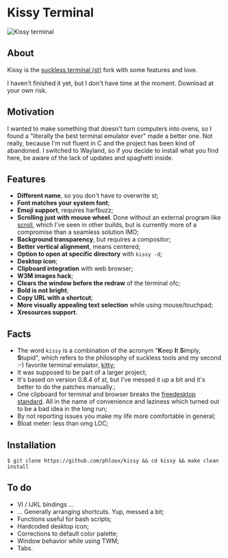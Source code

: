# Kissy Terminal

![Kissy terminal](https://i.postimg.cc/1RNFRP5F/kissy.jpg "kissy terminal")

## About

Kissy is the [suckless terminal (st)](https://st.suckless.org/) fork with some features and love.

I haven't finished it yet, but I don't have time at the moment. Download at your own risk.

## Motivation

I wanted to make something that doesn't turn computers into ovens, so I found a "literally the best terminal emulator ever" made a better one. Not really, because I'm not fluent in C and the project has been kind of abandoned. I switched to Wayland, so if you decide to install what you find here, be aware of the lack of updates and spaghetti inside.

## Features

- **Different name**, so you don't have to overwrite st;
- **Font matches your system font**;
- **Emoji support**, requires harfbuzz;
- **Scrolling just with mouse wheel**. Done without an external program like [scroll](https://tools.suckless.org/scroll/), which I've seen in other builds, but is currently more of a compromise than a seamless solution IMO;
- **Background transparency**, but requires a compositor;
- **Better vertical alignment**, means centered;
- **Option to open at specific directory** with `kissy -d`;
- **Desktop icon**;
- **Clipboard integration** with web browser;
- **W3M images hack**;
- **Clears the window before the redraw** of the terminal ofc;
- **Bold is not bright**;
- **Copy URL with a shortcut**;
- **More visually appealing text selection** while using mouse/touchpad;
- **Xresources support**.

## Facts

- The word `kissy` is a combination of the acronym "**K**eep **I**t **S**imply, **S**tupid", which refers to the philosophy of suckless tools and my second :-) favorite terminal emulator, [kitty](https://sw.kovidgoyal.net/kitty/);
- It was supposed to be part of a larger project;
- It's based on version 0.8.4 of st, but I've messed it up a bit and it's better to do the patches manually.;
- One clipboard for terminal and browser breaks the [freedesktop standard](http://standards.freedesktop.org/clipboards-spec/clipboards-latest.txt). All in the name of convenience and laziness which turned out to be a bad idea in the long run;
- By not reporting issues you make my life more comfortable in general;
- Bloat meter: less than omg LOC;

## Installation

```
$ git clone https://github.com/phloox/kissy && cd kissy && make clean install
```

## To do

- VI / IJKL bindings ...
- ... Generally arranging shortcuts. Yup, messed a bit;
- Functions useful for bash scripts;
- Hardcoded desktop icon;
- Corrections to default color palette;
- Window behavior while using TWM;
- Tabs.
